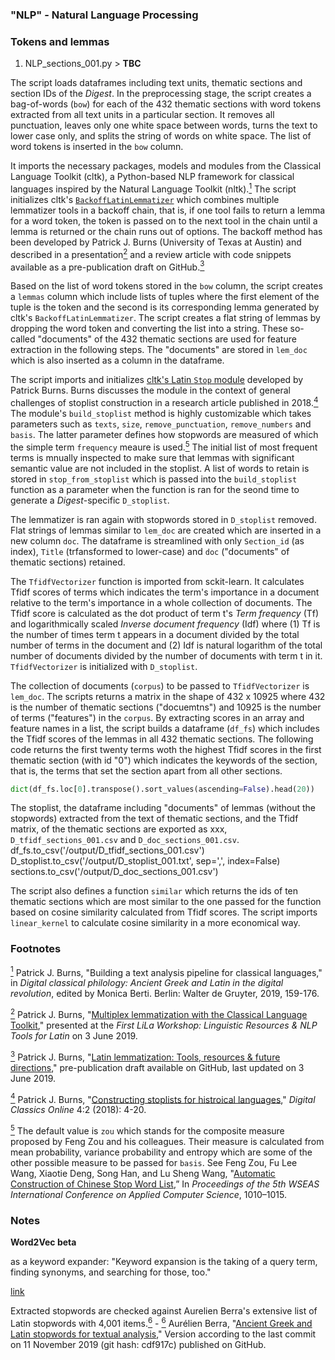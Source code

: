 ### "NLP" - Natural Language Processing

### Tokens and lemmas

1. NLP_sections_001.py > **TBC**

The script loads dataframes including text units, thematic sections and section IDs of the _Digest_. In the preprocessing stage, the script creates a bag-of-words (`bow`) for each of the 432 thematic sections with word tokens extracted from all text units in a particular section. It removes all punctuation, leaves only one white space between words, turns the text to lower case only, and splits the string of words on white space. The list of word tokens is inserted in the `bow` column.

It imports the necessary packages, models and modules from the Classical Language Toolkit (cltk), a Python-based NLP framework for classical languages inspired by the Natural Language Toolkit (nltk).[<sup id="inline1">1</sup>](#fn1) The script initializes cltk's [`BackoffLatinLemmatizer`](http://docs.cltk.org/en/latest/latin.html#lemmatization-backoff-method) which combines multiple lemmatizer tools in a backoff chain, that is, if one tool fails to return a lemma for a word token, the token is passed on to the next tool in the chain until a lemma is returned or the chain runs out of options. The backoff method has been developed by Patrick J. Burns (University of Texas at Austin) and described in a presentation[<sup id="inline2">2</sup>](#fn2) and a review article with code snippets available as a pre-publication draft on GitHub.[<sup id="inline3">3</sup>](#fn3)

Based on the list of word tokens stored in the `bow` column, the script creates a `lemmas` column which include lists of tuples where the first element of the tuple is the token and the second is its corresponding lemma generated by cltk's `BackoffLatinLemmatizer`. The script creates a flat string of lemmas by dropping the word token and converting the list into a string. These so-called "documents" of the 432 thematic sections are used for feature extraction in the following steps. The "documents" are stored in `lem_doc` which is also inserted as a column in the dataframe.

The script imports and initializes [cltk's Latin `Stop` module](https://github.com/cltk/cltk/blob/master/cltk/stop/stop.py) developed by Patrick Burns. Burns discusses the module in the context of general challenges of stoplist construction in a research article published in 2018.[<sup id="inline4">4</sup>](#fn4) The module's `build_stoplist` method is highly customizable which takes parameters such as `texts`, `size`,  `remove_punctuation`, `remove_numbers` and `basis`. The latter parameter defines how stopwords are measured of which the simple term `frequency` meaure is used.[<sup id="inline5">5</sup>](#fn5) The initial list of most frequent terms is mnually inspected to make sure that lemmas with significant semantic value are not included in the stoplist. A list of words to retain is stored in `stop_from_stoplist` which is passed into the `build_stoplist` function as a parameter when the function is ran for the seond time to generate a _Digest_-specific `D_stoplist`.

The lemmatizer is ran again with stopwords stored in `D_stoplist` removed. Flat strings of lemmas similar to `lem_doc` are created which are inserted in a new column `doc`. The dataframe is streamlined with only `Section_id` (as index), `Title` (trfansformed to lower-case) and `doc` ("documents" of thematic sections) retained.

The `TfidfVectorizer` function is imported from sckit-learn. It calculates Tfidf scores of terms which indicates the term's importance in a document relative to the term's importance in a whole collection of documents. The Tfidf score is calculated as the dot product of term t's _Term frequency_ (Tf) and logarithmically scaled _Inverse document frequency_ (Idf) where (1) Tf is the number of times term t appears in a document divided by the total number of terms in the document and (2) Idf is natural logarithm of the total number of documents divided by the number of documents with term t in it. `TfidfVectorizer` is initialized with `D_stoplist`.

The collection of documents (`corpus`) to be passed to  `TfidfVectorizer` is `lem_doc`. The scripts returns a matrix in the shape of 432 x 10925 where 432 is the number of thematic sections ("docuemtns") and 10925 is the number of terms ("features") in the `corpus`. By extracting scores in an array and feature names in a list, the script builds a dataframe (`df_fs`) which includes the Tfidf scores of the lemmas in all 432 thematic sections. The following code returns the first twenty terms woth the highest Tfidf scores in the first thematic section (with id "0") which indicates the keywords of the section, that is, the terms that set the section apart from all other sections.

```python
dict(df_fs.loc[0].transpose().sort_values(ascending=False).head(20))
```

The stoplist, the dataframe including "documents" of lemmas (without the stopwords) extracted from the text of thematic sections, and the Tfidf matrix, of the thematic sections are exported as xxx, `D_tfidf_sections_001.csv` and `D_doc_sections_001.csv`.
df_fs.to_csv('/output/D_tfidf_sections_001.csv')
D_stoplist.to_csv('/output/D_stoplist_001.txt', sep=',', index=False)
sections.to_csv('/output/D_doc_sections_001.csv')

The script also defines a function `similar` which returns the ids of ten thematic sections which are most similar to the one passed for the function based on cosine similarity calculated from Tfidf scores. The script imports `linear_kernel` to calculate cosine similarity in a more economical way. 

### Footnotes

[<sup id="fn1">1</sup>](#inline1) Patrick J. Burns, "Building a text analysis pipeline for classical languages," in _Digital classical philology: Ancient Greek and Latin in the digital revolution_, edited by Monica Berti. Berlin: Walter de Gruyter, 2019, 159-176.

[<sup id="fn2">2</sup>](#inline2) Patrick J. Burns, "[Multiplex lemmatization with the Classical Language Toolkit](https://lila-erc.eu/wp-content/uploads/2019/06/burns-lemmatisation.pdf)," presented at the _First LiLa Workshop: Linguistic Resources & NLP Tools for Latin_ on 3 June 2019.

[<sup id="fn3">3</sup>](#inline3) Patrick J. Burns, "[Latin lemmatization: Tools, resources & future directions](https://github.com/diyclassics/lemmatizer-review/blob/master/lemmatizer-review.ipynb)," pre-publication draft available on GitHub, last updated on 3 June 2019.

[<sup id="fn4">4</sup>](#inline4) Patrick J. Burns, "[Constructing stoplists for histroical languages](https://journals.ub.uni-heidelberg.de/index.php/dco/article/view/52124/48812)," _Digital Classics Online_ 4:2 (2018): 4-20.

[<sup id="fn5">5</sup>](#inline5) The default value is `zou` which stands for the composite measure proposed by Feng Zou and his colleagues. Their measure is calculated from mean probability, variance  probability and entropy which are some of the other possible measure to be passed for `basis`. See Feng Zou, Fu Lee Wang, Xiaotie Deng, Song Han, and Lu Sheng Wang, "[Automatic Construction of Chinese Stop Word List](https://pdfs.semanticscholar.org/c543/8e216071f6180c228cc557fb1d3c77edb3a3.pdf),” In _Proceedings of the 5th WSEAS International Conference on Applied Computer Science_, 1010–1015.

### Notes

**Word2Vec beta**

as a keyword expander: "Keyword expansion is the taking of a query term, finding synonyms, and searching for those, too."

[link](http://docs.cltk.org/en/latest/latin.html#word2vec)

Extracted stopwords are checked against Aurelien Berra's extensive list of Latin stopwords with 4,001 items.[<sup id="inline6">6</sup>](#fn6) - [<sup id="fn6">6</sup>](#inline6) Aurélien Berra, "[Ancient Greek and Latin stopwords for textual analysis](https://github.com/aurelberra/stopwords)," Version according to the last commit on 11 November 2019 (git hash: cdf917c) published on GitHub.